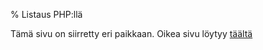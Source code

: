 % Listaus PHP:llä

Tämä sivu on siirretty eri paikkaan.
Oikea sivu löytyy [täältä](../php/listaustesti.html)
